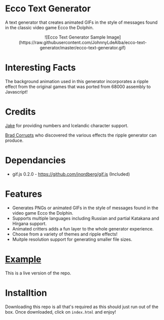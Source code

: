 # Ecco Text Generator
A text generator that creates animated GIFs in the style of messages found in the classic video game Ecco the Dolphin. 

<center>
![Ecco Text Generator Sample Image](https://raw.githubusercontent.com/JohnnyLdeAlba/ecco-text-generator/master/ecco-text-generator.gif)
</center>
  
# Interesting Facts

The background animation used in this generator incorporates a ripple effect from the original games that was ported from 68000 assembly to Javascript!

# Credits

[Jake](https://twitter.com/fiuefey) for providing numbers and Icelandic character support.

[Brad Corrupts](https://twitter.com/Reaper_man02) who discovered the various effects the ripple generator can produce.

# Dependancies

- gif.js 0.2.0 - https://github.com/jnordberg/gif.js (Included)

# Features

- Generates PNGs or animated GIFs in the style of messages found in the video game Ecco the Dolphin.
- Supports multiple languages including Russian and partial Katakana and Hirgana support.
- Animated critters adds a fun layer to the whole generator experience.
- Choose from a variety of themes and ripple effects!
- Muitple resolution support for generating smaller file sizes.

# [Example](https://eccothedolphin.online/ecco-text-generator/)
This is a live version of the repo.

# Installtion

Downloading this repo is all that's required as this should just run out of the box. Once downloaded, click on `index.html` and enjoy!
